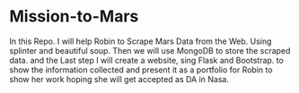 # Mission-to-Mars
In this Repo. I will help Robin to Scrape Mars  Data from the Web. Using splinter and beautiful soup. Then we will use MongoDB to store the scraped data. and the Last step I will create a website, sing Flask and Bootstrap. to show the information collected and present it as a portfolio for Robin to show her work hoping she will get accepted as DA in Nasa. 